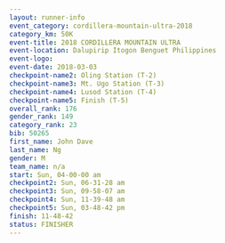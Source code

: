 ```yaml
---
layout: runner-info 
event_category: cordillera-mountain-ultra-2018 
category_km: 50K 
event-title: 2018 CORDILLERA MOUNTAIN ULTRA 
event-location: Dalupirip Itogon Benguet Philippines 
event-logo: 
event-date: 2018-03-03 
checkpoint-name2: Oling Station (T-2) 
checkpoint-name3: Mt. Ugo Station (T-3) 
checkpoint-name4: Lusod Station (T-4) 
checkpoint-name5: Finish (T-5) 
overall_rank: 176
gender_rank: 149
category_rank: 23
bib: 50265
first_name: John Dave
last_name: Ng
gender: M
team_name: n/a
start: Sun, 04-00-00 am
checkpoint2: Sun, 06-31-28 am
checkpoint3: Sun, 09-58-07 am
checkpoint4: Sun, 11-39-48 am
checkpoint5: Sun, 03-48-42 pm
finish: 11-48-42
status: FINISHER
---
```

